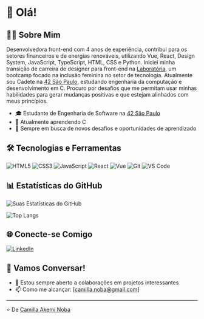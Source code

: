 # 👋 Olá! 

## 👨‍💻 Sobre Mim

Desenvolvedora front-end com 4 anos de experiência, contribui para os setores financeiros e de energias renováveis, utilizando Vue, React, Design System, JavaScript, TypeScript, HTML, CSS e Python.
Iniciei minha transição de carreira de designer para front-end na [Laboratória](https://www.laboratoria.la/br), um bootcamp focado na inclusão feminina no setor de tecnologia. Atualmente sou Cadete na [42 São Paulo](https://www.42sp.org.br/formacao-engenharia-software), estudando engenharia da computação e desenvolvimento em C.
Procuro por desafios que me permitam usar minhas habilidades para gerar mudanças positivas e que estejam alinhados com meus princípios.


- 🎓 Estudante de Engenharia de Software na [42 São Paulo](https://www.42sp.org.br/formacao-engenharia-software)
- 🌱 Atualmente aprendendo C
- 🚀 Sempre em busca de novos desafios e oportunidades de aprendizado

## 🛠 Tecnologias e Ferramentas

![HTML5](https://img.shields.io/badge/-HTML5-E34F26?style=flat-square&logo=html5&logoColor=white)
![CSS3](https://img.shields.io/badge/-CSS3-1572B6?style=flat-square&logo=css3)
![JavaScript](https://img.shields.io/badge/-JavaScript-F7DF1E?style=flat-square&logo=javascript&logoColor=black)
![React](https://img.shields.io/badge/-React-61DAFB?style=flat-square&logo=react&logoColor=black)
![Vue](https://img.shields.io/badge/-Vue-42b883?style=flat-square&logo=vue&logoColor=white)
![Git](https://img.shields.io/badge/-Git-F05032?style=flat-square&logo=git&logoColor=white)
![VS Code](https://img.shields.io/badge/-VS%20Code-007ACC?style=flat-square&logo=visual-studio-code)

## 📊 Estatísticas do GitHub

![Suas Estatísticas do GitHub](https://github-readme-stats.vercel.app/api?username=cakeno&show_icons=true&theme=radical)

![Top Langs](https://github-readme-stats.vercel.app/api/top-langs/?username=cakeno&layout=compact&theme=radical)

## 🌐 Conecte-se Comigo

[![LinkedIn](https://img.shields.io/badge/-LinkedIn-0077B5?style=flat-square&logo=LinkedIn&logoColor=white)](seu-link-do-linkedin)
<!--[![Portfolio](https://img.shields.io/badge/-Portfolio-000000?style=flat-square&logo=react&logoColor=white)](seu-link-do-portfolio)-->

## 💬 Vamos Conversar!

- 🤝 Estou sempre aberto a colaborações em projetos interessantes
- 📫 Como me alcançar: [camilla.noba@gmail.com]

---

⭐️ De [Camilla Akemi Noba](https://github.com/cakeno)
